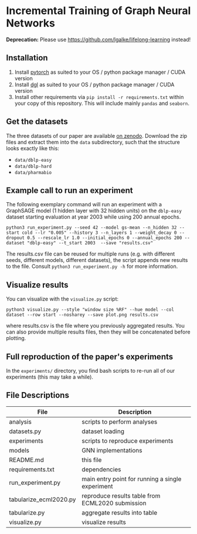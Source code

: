 # Incremental Training of Graph Neural Networks


**Deprecation:** Please use https://github.com/lgalke/lifelong-learning instead!


## Installation

1. Install [pytorch](https://pytorch.org/get-started/locally/) as suited to your
   OS / python package manager / CUDA version
1. Install [dgl](https://www.dgl.ai/pages/start.html) as suited to your
   OS / python package manager / CUDA version
1. Install other requirements via `pip install -r requirements.txt` within your
   copy of this repository. This will include mainly `pandas` and `seaborn`.

## Get the datasets

The three datasets of our paper are available [on zenodo](https://zenodo.org/record/3764770).
Download the zip files and extract them into the `data` subdirectory, such that the structure looks exactly like this:

- `data/dblp-easy`
- `data/dblp-hard`
- `data/pharmabio`

## Example call to run an experiment

The following exemplary command will run an experiment with a GraphSAGE model (1 hidden layer with 32 hidden units) on the `dblp-easy` dataset starting evaluation at year 2003 while using 200 annual epochs.

```
python3 run_experiment.py --seed 42 --model gs-mean --n_hidden 32 --start cold --lr "0.005" --history 3 --n_layers 1 --weight_decay 0 --dropout 0.5 --rescale_lr 1.0 --initial_epochs 0 --annual_epochs 200 --dataset "dblp-easy" --t_start 2003  --save "results.csv"                       
```

The results.csv file can be reused for multiple runs (e.g. with different seeds, different models, different datasets), the script appends new results to the file.
Consult `python3 run_experiment.py -h` for more information.


## Visualize results

You can visualize with the `visualize.py` script:

```
python3 visualize.py --style "window size %RF" --hue model --col dataset --row start --nosharey --save plot.png results.csv
```

where results.csv is the file where you previously aggregated results. You can also provide multiple results files, then they will be concatenated before plotting.

## Full reproduction of the paper's experiments

In the `experiments/` directory, you find bash scripts to re-run all of our experiments (this may take a while).

## File Descriptions

| File                   | Description                                      |
| -                      | -                                                |
| analysis               | scripts to perform analyses                      |
| datasets.py            | dataset loading                                  |
| experiments            | scripts to reproduce experiments                 |
| models                 | GNN implementations                              |
| README.md              | this file                                        |
| requirements.txt       | dependencies                                     |
| run_experiment.py      | main entry point for running a single experiment |
| tabularize_ecml2020.py | reproduce results table from ECML2020 submission |
| tabularize.py          | aggregate results into table                     |
| visualize.py           | visualize results                                |
